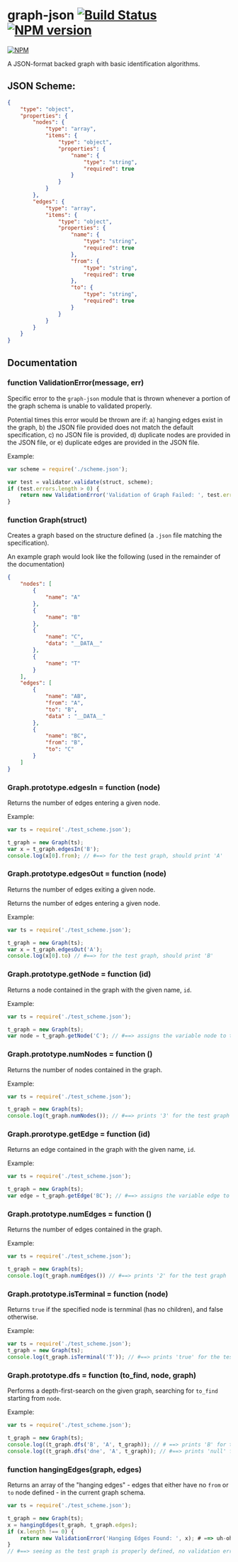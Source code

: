# graph-json [![Build Status](https://travis-ci.org/mananshah99/graph-json.svg?branch=master)](https://travis-ci.org/mananshah99/graph-json) [![NPM version](https://badge.fury.io/js/graph-json.svg)](http://badge.fury.io/js/graph-json)

[![NPM](https://nodei.co/npm/graph-json.png?downloads=true)](https://nodei.co/npm/graph-json/)

A JSON-format backed graph with basic identification algorithms. 

## JSON Scheme: 
```json
{
    "type": "object",
    "properties": {
        "nodes": {
            "type": "array",
            "items": {
                "type": "object",
                "properties": {
                    "name": {
                        "type": "string",
                        "required": true
                    }
                }
            }
        },
        "edges": {
            "type": "array",
            "items": {
                "type": "object",
                "properties": {
                    "name": {
                        "type": "string",
                        "required": true
                    },
                    "from": {
                        "type": "string",
                        "required": true
                    },
                    "to": {
                        "type": "string",
                        "required": true
                    }
                }
            }
        }
    }
}
```

## Documentation

### function ValidationError(message, err) 

Specific error to the `graph-json` module that is thrown whenever a portion of the graph schema is unable to validated properly. 

Potential times this error would be thrown are if: a) hanging edges exist in the graph, b) the JSON file provided does not match the default specification, c) no JSON file is provided, d) duplicate nodes are provided in the JSON file, or e) duplicate edges are provided in the JSON file.

Example:
```js
var scheme = require('./scheme.json');

var test = validator.validate(struct, scheme);
if (test.errors.length > 0) {
    return new ValidationError('Validation of Graph Failed: ', test.errors);
}
```

### function Graph(struct)

Creates a graph based on the structure defined (a `.json` file matching the specification). 

An example graph would look like the following (used in the remainder of the documentation) 
```json
{
    "nodes": [
        {
            "name": "A"
        },
        {
            "name": "B"
        },
        {
            "name": "C",
            "data": "__DATA__"
        },
        { 
            "name": "T"
        }
    ],
    "edges": [
        {
            "name": "AB",
            "from": "A",
            "to": "B",
            "data" : "__DATA__"
        },
        {
            "name": "BC",
            "from": "B",
            "to": "C"
        }
    ]
}
```

### Graph.prototype.edgesIn = function (node) 

Returns the number of edges entering a given node. 

Example:
```js
var ts = require('./test_scheme.json');

t_graph = new Graph(ts);
var x = t_graph.edgesIn('B');
console.log(x[0].from); // #==> for the test graph, should print 'A'
```

### Graph.prototype.edgesOut = function (node) 

Returns the number of edges exiting a given node. 

Returns the number of edges entering a given node. 

Example:
```js
var ts = require('./test_scheme.json');

t_graph = new Graph(ts);
var x = t_graph.edgesOut('A');
console.log(x[0].to) // #==> for the test graph, should print 'B'
```

### Graph.prototype.getNode = function (id) 

Returns a node contained in the graph with the given name, `id`.

Example:
```js
var ts = require('./test_scheme.json');

t_graph = new Graph(ts);
var node = t_graph.getNode('C'); // #==> assigns the variable node to the node of the graph with name 'C'
```

### Graph.prototype.numNodes = function ()

Returns the number of nodes contained in the graph.

Example:
```js
var ts = require('./test_scheme.json');

t_graph = new Graph(ts);
console.log(t_graph.numNodes()); // #==> prints '3' for the test graph
```

### Graph.prorotype.getEdge = function (id) 

Returns an edge contained in the graph with the given name, `id`.

Example:
```js
var ts = require('./test_scheme.json');

t_graph = new Graph(ts);
var edge = t_graph.getEdge('BC'); // #==> assigns the variable edge to the edge of the graph with name 'BC'
```

### Graph.prototype.numEdges = function () 

Returns the number of edges contained in the graph.

Example:
```js
var ts = require('./test_scheme.json');

t_graph = new Graph(ts);
console.log(t_graph.numEdges()) // #==> prints '2' for the test graph
```

### Graph.prototype.isTerminal = function (node) 

Returns `true` if the specified node is ternminal (has no children), and false otherwise. 

Example:
```js
var ts = require('./test_scheme.json');
t_graph = new Graph(ts);
console.log(t_graph.isTerminal('T')); // #==> prints 'true' for the test graph
```

### Graph.prototype.dfs = function (to_find, node, graph)

Performs a depth-first-search on the given graph, searching for `to_find` starting from `node`. 

Example:
```js
var ts = require('./test_scheme.json');

t_graph = new Graph(ts);
console.log((t_graph.dfs('B', 'A', t_graph)); // # ==> prints 'B' for the test graph (search successful) 
console.log((t_graph.dfs('dne', 'A', t_graph)); // #==> prints 'null' for the test graph (search failed) 
```

### function hangingEdges(graph, edges) 

Returns an array of the "hanging edges" - edges that either have no `from` or `to` node defined - in the current graph schema. 

```js
var ts = require('./test_scheme.json');

t_graph = new Graph(ts);
x = hangingEdges(t_graph, t_graph.edges);
if (x.length !== 0) {
    return new ValidationError('Hanging Edges Found: ', x); # ==> uh-oh! We have hanging edges in the graph.
}
// #==> seeing as the test graph is properly defined, no validation error will be thrown.
```